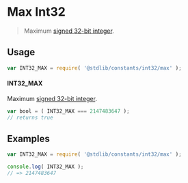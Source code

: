 <!--

@license Apache-2.0

Copyright (c) 2018 The Stdlib Authors.

Licensed under the Apache License, Version 2.0 (the "License");
you may not use this file except in compliance with the License.
You may obtain a copy of the License at

   http://www.apache.org/licenses/LICENSE-2.0

Unless required by applicable law or agreed to in writing, software
distributed under the License is distributed on an "AS IS" BASIS,
WITHOUT WARRANTIES OR CONDITIONS OF ANY KIND, either express or implied.
See the License for the specific language governing permissions and
limitations under the License.

-->

# Max Int32

> Maximum [signed 32-bit integer][max-int32].

<section class="usage">

## Usage

```javascript
var INT32_MAX = require( '@stdlib/constants/int32/max' );
```

#### INT32_MAX

Maximum [signed 32-bit integer][max-int32].

```javascript
var bool = ( INT32_MAX === 2147483647 );
// returns true
```

</section>

<!-- /.usage -->

<section class="examples">

## Examples

<!-- TODO: better example -->

<!-- eslint no-undef: "error" -->

```javascript
var INT32_MAX = require( '@stdlib/constants/int32/max' );

console.log( INT32_MAX );
// => 2147483647
```

</section>

<!-- /.examples -->

<section class="links">

[max-int32]: http://en.wikipedia.org/wiki/2147483647

</section>

<!-- /.links -->
